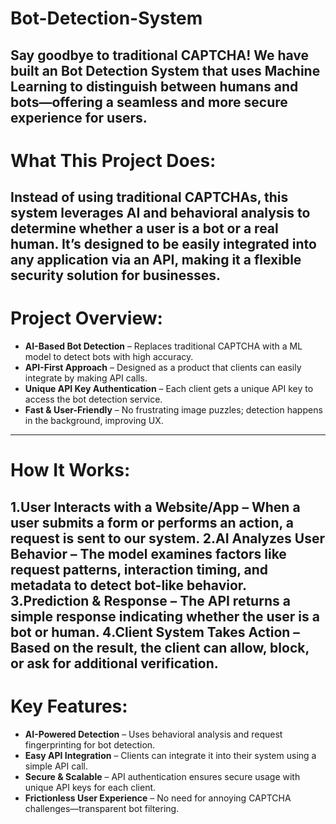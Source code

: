 # Bot-Detection-System
Say goodbye to traditional CAPTCHA! We have built an Bot Detection System that uses Machine Learning to distinguish between humans and bots—offering a seamless and more secure experience for users.
---
# What This Project Does:
Instead of using traditional CAPTCHAs, this system leverages AI and behavioral analysis to determine whether a user is a bot or a real human. It’s designed to be easily integrated into any application via an API, 
making it a flexible security solution for businesses.
---
# Project Overview:
- **AI-Based Bot Detection** – Replaces traditional CAPTCHA with a ML model to detect bots with high accuracy.
- **API-First Approach** – Designed as a product that clients can easily integrate by making API calls.
- **Unique API Key Authentication** – Each client gets a unique API key to access the bot detection service.
- **Fast & User-Friendly** – No frustrating image puzzles; detection happens in the background, improving UX.
---
# How It Works:
1️.**User Interacts with a Website/App** – When a user submits a form or performs an action, a request is sent to our system.
2️.**AI Analyzes User Behavior** – The model examines factors like request patterns, interaction timing, and metadata to detect bot-like behavior.
3️.**Prediction & Response** – The API returns a simple response indicating whether the user is a bot or human.
4️.**Client System Takes Action** – Based on the result, the client can allow, block, or ask for additional verification.
---
# Key Features:
- **AI-Powered Detection** – Uses behavioral analysis and request fingerprinting for bot detection.
- **Easy API Integration** – Clients can integrate it into their system using a simple API call.
- **Secure & Scalable** – API authentication ensures secure usage with unique API keys for each client.
- **Frictionless User Experience** – No need for annoying CAPTCHA challenges—transparent bot filtering.


